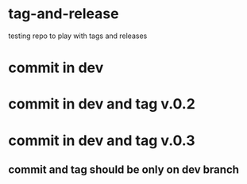 # tag-and-release
testing repo to play with tags and releases
# commit in dev
# commit in dev and tag v.0.2
# commit in dev and tag v.0.3
## commit and tag should be only on dev branch
